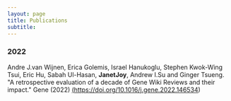 ```yaml
---
layout: page
title: Publications
subtitle: 
---
```


### 2022

Andre J.van Wijnen, Erica Golemis, Israel Hanukoglu, Stephen Kwok-Wing Tsui, Eric Hu, Sabah Ul-Hasan, **JanetJoy**, Andrew I.Su and Ginger Tsueng. "A retrospective evaluation of a decade of Gene Wiki Reviews and their impact." Gene (2022) <a href='https://doi.org/10.1016/j.gene.2022.146534'>(https://doi.org/10.1016/j.gene.2022.146534)</a>
